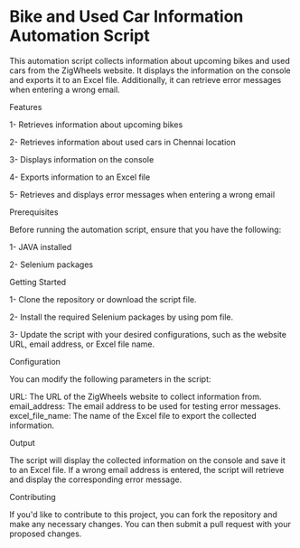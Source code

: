 
# Bike and Used Car Information Automation Script

This automation script collects information about upcoming bikes and used cars from the ZigWheels website. It displays the information on the console and exports it to an Excel file. Additionally, it can retrieve error messages when entering a wrong email.

Features

1- Retrieves information about upcoming bikes

2- Retrieves information about used cars in Chennai location

3- Displays information on the console

4- Exports information to an Excel file

5- Retrieves and displays error messages when entering a wrong email

Prerequisites

Before running the automation script, ensure that you have the following:

1- JAVA installed

2- Selenium packages

Getting Started

1- Clone the repository or download the script file.

2- Install the required Selenium packages by using pom file.

3- Update the script with your desired configurations, such as the website URL, email address, or Excel file name.

Configuration

You can modify the following parameters in the script:

URL: The URL of the ZigWheels website to collect information from.
email_address: The email address to be used for testing error messages.
excel_file_name: The name of the Excel file to export the collected information.

Output

The script will display the collected information on the console and save it to an Excel file. If a wrong email address is entered, the script will retrieve and display the corresponding error message.

Contributing

If you'd like to contribute to this project, you can fork the repository and make any necessary changes. You can then submit a pull request with your proposed changes.
